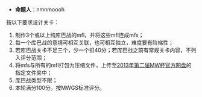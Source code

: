 - **命题人**：nmnmoooh

按以下要求设计关卡：

1. 制作3个或以上纯库巴战的mfl，并将这些mfl连成mfs；
2. 每一个库巴战的意境可相互关联，也可相互独立，难度要有阶梯性；
3. 若库巴战关卡不足三个，少一个扣40分；若库巴战之前有常规关卡内容，不列入评分范围；
4. 将mfs与所有的mfl打包为压缩文件，上传至[2013年第二届MW杯官方网盘](http://2013mwcup.ys168.com/)的指定文件夹中；
5. 库巴战类型不限；
6. 本轮满分100分。按MWGS标准评分。